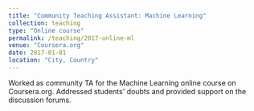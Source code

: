 ```yaml
---
title: "Community Teaching Assistant: Machine Learning"
collection: teaching
type: "Online course"
permalink: /teaching/2017-online-ml
venue: "Coursera.org"
date: 2017-01-01
location: "City, Country"
---
```


Worked as community TA for the Machine Learning online course on Coursera.org. Addressed students' doubts and provided support on the discussion forums.